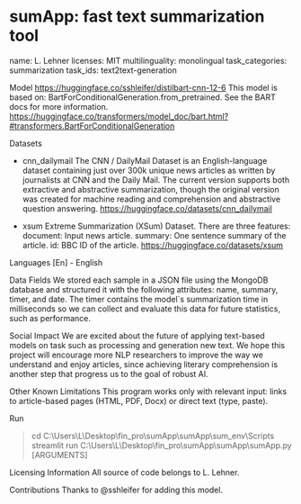 # sumApp: fast text summarization tool

name: L. Lehner
licenses: MIT
multilinguality: monolingual
task_categories: summarization
task_ids: text2text-generation

Model
https://huggingface.co/sshleifer/distilbart-cnn-12-6
This model is based on:
BartForConditionalGeneration.from_pretrained. See the BART docs for more information.
https://huggingface.co/transformers/model_doc/bart.html?#transformers.BartForConditionalGeneration

Datasets

- cnn_dailymail
  The CNN / DailyMail Dataset is an English-language dataset containing just over 300k unique news articles as written by journalists at CNN and the Daily Mail. The current version supports both extractive and abstractive summarization, though the original version was created for machine reading and comprehension and abstractive question answering.
  https://huggingface.co/datasets/cnn_dailymail

- xsum
  Extreme Summarization (XSum) Dataset.
  There are three features:
  document: Input news article.
  summary: One sentence summary of the article.
  id: BBC ID of the article.
  https://huggingface.co/datasets/xsum

Languages
[En] - English

Data Fields
We stored each sample in a JSON file using the MongoDB database and structured it with the following attributes: name, summary, timer, and date. The timer contains the model`s summarization time in milliseconds so we can collect and evaluate this data for future statistics, such as performance.

Social Impact
We are excited about the future of applying text-based models on task such as processing and generation new text. We hope this project will encourage more NLP researchers to improve the way we understand and enjoy articles, since achieving literary comprehension is another step that progress us to the goal of robust AI.

Other Known Limitations
This program works only with relevant input: links to article-based pages (HTML, PDF, Docx) or direct text (type, paste).

Run

> cd C:\Users\L\Desktop\fin_pro\sumApp\sumApp\sum_env\Scripts
> streamlit run C:\Users\L\Desktop\fin_pro\sumApp\sumApp\sumApp.py [ARGUMENTS]

Licensing Information
All source of code belongs to L. Lehner.

Contributions
Thanks to @sshleifer for adding this model.
